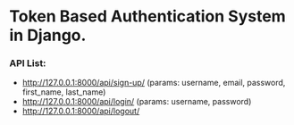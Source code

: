 # Token Based Authentication System in Django.

### API List:
* http://127.0.0.1:8000/api/sign-up/ (params: username, email, password, first_name, last_name)
* http://127.0.0.1:8000/api/login/ (params: username, password)
* http://127.0.0.1:8000/api/logout/
